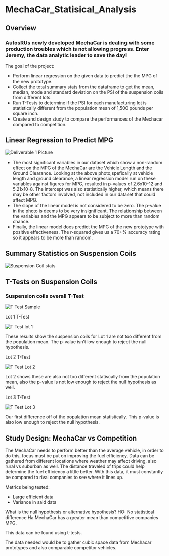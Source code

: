 # MechaCar_Statisical_Analysis

## Overview
### AutosRUs newly developed MechaCar is dealing with some production troubles which is not allowing progress.  Enter Jeremy, the data analytic leader to save the day!

The goal of the project:
* Perform linear regression on the given data to predict the the MPG of the new prototype.  
* Collect the total summary stats from the dataframe to get the mean, median, mode and standard deviation on the PSI of the suspension coils from different lots.
* Run T-Tests to determine if the PSI for each manufacturing lot is statistically different from the population mean of 1,500 pounds per square inch.
* Create and design study to compare the performances of the Mechacar compared to competition.

## Linear Regression to Predict MPG

![Deliverable 1 Picture](https://user-images.githubusercontent.com/95198079/165012948-0f3c2630-6bf6-4ead-8b48-ea97eacd5a4b.png)

* The most significant variables in our dataset which show a non-random effect on the MPG of the MechaCar are the Vehicle Length and the Ground Clearance. Looking at the above photo,spefically at vehicle length and ground clearance, a linear regression model run on these variables against figures for MPG, resulted in p-values of 2.6x10-12 and 5.21x10-8. The intercept was also statistically higher, which means there may be other factors involved, not included in our dataset that could affect MPG. 
* The slope of the linear model is not considered to be zero. The p-value in the photo is deems to be very insignificant.  The relationship between the variables and the MPG appears to be subject to more than random chance.
* Finally, the linear model does predict the MPG of the new prototype with positive effectiveness.  The r-squared gives us a 70+% accuracy rating so it appears to be more than random.  

## Summary Statistics on Suspension Coils

![Suspension Coil stats](https://user-images.githubusercontent.com/95198079/165014298-c0c70681-5483-4fd8-8eec-05a452a8f948.png)


## T-Tests on Suspension Coils
### Suspension coils overall T-Test
![T Test Sample](https://user-images.githubusercontent.com/95198079/165014698-8528e8fd-d67d-4e37-8880-3498a20a3149.png)

Lot 1 T-Test

![T Test lot 1](https://user-images.githubusercontent.com/95198079/165014737-58ba085d-4bfd-4b30-b36f-e6e9979815a9.png)

These results show the suspension coils for Lot 1 are not too different from the population mean.  The p-value isn't low enough to reject the null hypothesis. 

Lot 2 T-Test

![T Test Lot 2](https://user-images.githubusercontent.com/95198079/165014856-cba7ae97-c971-4451-87e3-17ecb85d38e8.png)

Lot 2 shows these are also not too different statiscally from the population mean, also the p-value is not low enough to reject the null hypothesis as well.


Lot 3 T-Test

![T Test Lot 3](https://user-images.githubusercontent.com/95198079/165014903-66290243-7dc8-48c2-bc67-e54df5f80f2c.png)

Our first difference off of the population mean statistically.  This p-value is also low enough to reject the null hypothesis.

## Study Design: MechaCar vs Competition

The MechaCar needs to perform better than the average vehicle, in order to do this, focus must be put on improving the fuel efficiency.  Data can be gathered from different locations where weather may affect driving, also rural vs suburban as well.  The distance traveled of trips could help determine the fuel efficiency a little better.  With this data, it must constantly be compared to rival companies to see where it lines up.  

Metrics being tested:
* Large efficient data
* Variance in said data

What is the null hypothesis or alternative hypothesis?
HO: No statistical  difference
Ha:MechaCar has a greater mean than competitive companies MPG.

This data can be found using t-tests. 

The data needed would be to gather cubic space data from Mechacar prototypes and also comparable competitor vehicles.  





